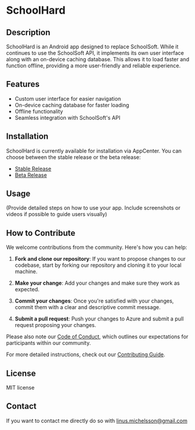 # SchoolHard

## Description
SchoolHard is an Android app designed to replace SchoolSoft. While it continues to use the SchoolSoft API, it implements its own user interface along with an on-device caching database. This allows it to load faster and function offline, providing a more user-friendly and reliable experience.

## Features
* Custom user interface for easier navigation
* On-device caching database for faster loading
* Offline functionality
* Seamless integration with SchoolSoft's API

## Installation
SchoolHard is currently available for installation via AppCenter. You can choose between the stable release or the beta release:

- [Stable Release](https://install.appcenter.ms/orgs/sq8/apps/schoolhard/distribution_groups/stable)
- [Beta Release](https://install.appcenter.ms/orgs/sq8/apps/schoolhard/distribution_groups/beta)

## Usage
(Provide detailed steps on how to use your app. Include screenshots or videos if possible to guide users visually)

## How to Contribute

We welcome contributions from the community. Here's how you can help:

1. **Fork and clone our repository**: If you want to propose changes to our codebase, start by forking our repository and cloning it to your local machine.

2. **Make your change**: Add your changes and make sure they work as expected.

3. **Commit your changes**: Once you're satisfied with your changes, commit them with a clear and descriptive commit message.

4. **Submit a pull request**: Push your changes to Azure and submit a pull request proposing your changes.

Please also note our [Code of Conduct](docs/CodeOfConduct.md), which outlines our expectations for participants within our community.

For more detailed instructions, check out our [Contributing Guide](docs/ContributionGuide.md).

## License
MIT license

## Contact
If you want to contact me directly do so with linus.michelsson@gmail.com
